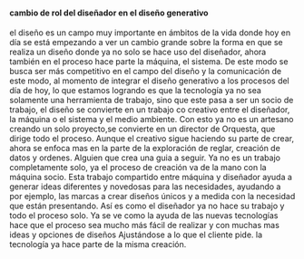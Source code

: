 #### cambio de rol del diseñador en el diseño generativo
el diseño es un campo muy importante en ámbitos de la vida donde hoy en día se está empezando a ver un cambio grande sobre la forma en que se realiza un diseño donde ya no solo se hace uso del diseñador,
ahora también en el proceso hace parte la máquina, el sistema.
De este modo se busca ser más competitivo en el campo del diseño y la comunicación
de este modo, al momento de integrar el diseño generativo a los procesos del día de hoy, lo que estamos logrando es que la tecnología ya no sea solamente una herramienta de trabajo, sino que este pasa a ser un
socio de trabajo, el diseño se convierte en un trabajo co creativo entre el diseñador, la máquina o el sistema y el medio ambiente. Con esto ya no es un artesano creando un solo proyecto,se convierte en un director de 
Orquesta, que dirige todo el proceso.
Aunque el creativo sigue haciendo su parte de crear, ahora se enfoca mas en la parte de la exploración de reglar, creación de datos y ordenes. Alguien que crea una guia a seguir.  Ya no es un trabajo completamente
solo, ya el proceso de creación va de la mano con la máquina socio. 
Esta trabajo compartido entre máquina y diseñador ayuda  a generar ideas diferentes y novedosas para las necesidades, ayudando a por ejemplo, las marcas a crear diseños únicos y a medida con la necesidad que están presentando.
Así es como el diseñador ya no hace su trabajo y todo el proceso solo. Ya se ve como la ayuda de las nuevas tecnologías hace que el proceso sea mucho más fácil de realizar y con muchas mas ideas y opciones de diseños 
Ajustándose a lo que el cliente pide. la tecnología ya hace parte de la misma creación. 


